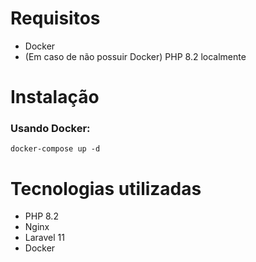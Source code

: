 # Requisitos
- Docker
- (Em caso de não possuir Docker) PHP 8.2 localmente

# Instalação

### Usando Docker:
``docker-compose up -d``

# Tecnologias utilizadas
- PHP 8.2
- Nginx
- Laravel 11
- Docker
